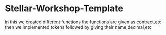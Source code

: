 # Stellar-Workshop-Template
in this we created different functions
the functions are given as contract,etc
then we implemented tokens
followed by giving their name,decimal,etc
